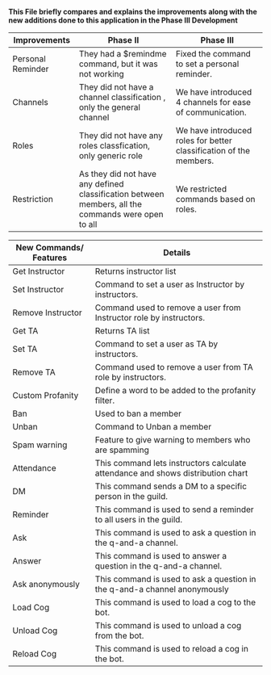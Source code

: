 
**This File briefly compares and explains the improvements along with the new additions done to this application in the Phase III Development**

|  Improvements | Phase II  | Phase III |
| ------------ | ------------ | ------------ |
| Personal Reminder| They had a $remindme command, but it was not working| Fixed the command to set a personal reminder.|
| Channels |They did not have a channel classification , only the general channel| We have introduced 4 channels for ease of communication.|
| Roles | They did not have any roles classfication, only generic role| We have introduced roles for better classification of the members. |
| Restriction| As they did not have any defined classification between members, all the commands were open to all| We restricted commands based on roles.|



|  New Commands/ Features | Details |
| ------------ |------------ |
| Get Instructor  | Returns instructor list |
| Set Instructor | Command to set a user as Instructor by instructors. |
| Remove Instructor | Command used to remove a user from Instructor role by instructors.  |
| Get TA |Returns TA list|
| Set TA | Command to set a user as TA by instructors.|
| Remove TA | Command used to remove a user from TA role by instructors.|
| Custom Profanity | Define a word to be added to the profanity filter. |
|Ban| Used to ban a member|
|Unban| Command to Unban a member|
|Spam warning| Feature to give warning to members who are spamming|
|Attendance| This command lets instructors calculate attendance and shows distribution chart|
| DM |This command sends a DM to a specific person in the guild. |
|Reminder| This command is used to send a reminder to all users in the guild.|
|Ask| This command is used to ask a question in the q-and-a channel.|
|Answer| This command is used to answer a question in the q-and-a channel.|
|Ask anonymously| This command is used to ask a question in the q-and-a channel anonymously|
|Load Cog| This command is used to load a cog to the bot.|
|Unload Cog| This command is used to unload a cog from the bot.|
|Reload Cog| This command is used to reload a cog in the bot.|
